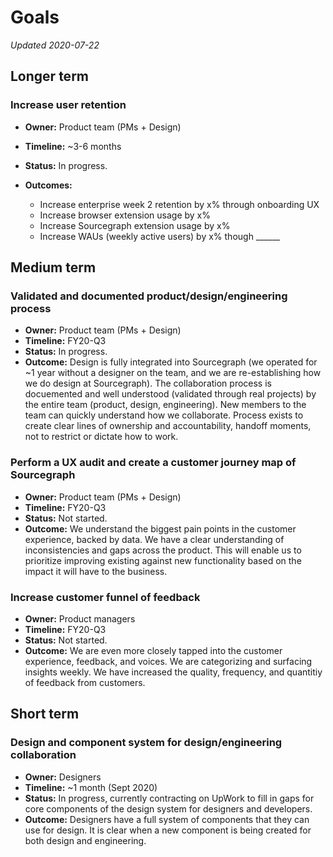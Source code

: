 # Goals

_Updated 2020-07-22_

## Longer term

### Increase user retention

- **Owner:** Product team (PMs + Design)
- **Timeline:** ~3-6 months
- **Status:** In progress.
- **Outcomes:**

  - Increase enterprise week 2 retention by x% through onboarding UX
  - Increase browser extension usage by x%
  - Increase Sourcegraph extension usage by x%
  - Increase WAUs (weekly active users) by x% though ______

## Medium term

### Validated and documented product/design/engineering process

- **Owner:** Product team (PMs + Design)
- **Timeline:** FY20-Q3
- **Status:** In progress.
- **Outcome:** Design is fully integrated into Sourcegraph (we operated for ~1 year without a designer on the team, and we are re-establishing how we do design at Sourcegraph). The collaboration process is docuemented and well understood (validated through real projects) by the entire team (product, design, engineering). New members to the team can quickly understand how we collaborate. Process exists to create clear lines of ownership and accountability, handoff moments, not to restrict or dictate how to work.

### Perform a UX audit and create a customer journey map of Sourcegraph

- **Owner:** Product team (PMs + Design)
- **Timeline:** FY20-Q3
- **Status:** Not started.
- **Outcome:** We understand the biggest pain points in the customer experience, backed by data. We have a clear understanding of inconsistencies and gaps across the product. This will enable us to prioritize improving existing against new functionality based on the impact it will have to the business.

### Increase customer funnel of feedback

- **Owner:** Product managers
- **Timeline:** FY20-Q3
- **Status:** Not started.
- **Outcome:** We are even more closely tapped into the customer experience, feedback, and voices. We are categorizing and surfacing insights weekly. We have increased the quality, frequency, and quantitiy of feedback from customers.

## Short term

### Design and component system for design/engineering collaboration

- **Owner:** Designers
- **Timeline:** ~1 month (Sept 2020)
- **Status:** In progress, currently contracting on UpWork to fill in gaps for core components of the design system for designers and developers.
- **Outcome:** Designers have a full system of components that they can use for design. It is clear when a new component is being created for both design and engineering.
